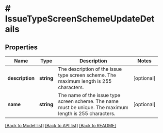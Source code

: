 # # IssueTypeScreenSchemeUpdateDetails

## Properties

Name | Type | Description | Notes
------------ | ------------- | ------------- | -------------
**description** | **string** | The description of the issue type screen scheme. The maximum length is 255 characters. | [optional]
**name** | **string** | The name of the issue type screen scheme. The name must be unique. The maximum length is 255 characters. | [optional]

[[Back to Model list]](../../README.md#models) [[Back to API list]](../../README.md#endpoints) [[Back to README]](../../README.md)
